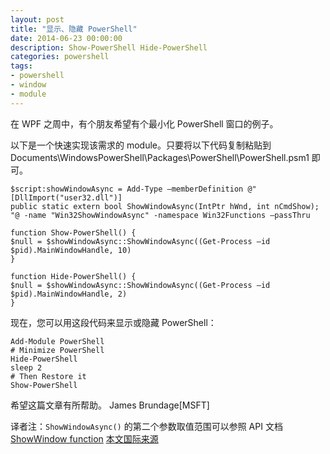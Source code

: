 ```yaml
---
layout: post
title: "显示、隐藏 PowerShell"
date: 2014-06-23 00:00:00
description: Show-PowerShell Hide-PowerShell
categories: powershell
tags:
- powershell
- window
- module
---
```

在 WPF 之周中，有个朋友希望有个最小化 PowerShell 窗口的例子。

以下是一个快速实现该需求的 module。只要将以下代码复制粘贴到 Documents\WindowsPowerShell\Packages\PowerShell\PowerShell.psm1 即可。

    $script:showWindowAsync = Add-Type –memberDefinition @"
    [DllImport("user32.dll")]
    public static extern bool ShowWindowAsync(IntPtr hWnd, int nCmdShow);
    "@ -name "Win32ShowWindowAsync" -namespace Win32Functions –passThru
    
    function Show-PowerShell() {
    $null = $showWindowAsync::ShowWindowAsync((Get-Process –id $pid).MainWindowHandle, 10)
    }
    
    function Hide-PowerShell() {
    $null = $showWindowAsync::ShowWindowAsync((Get-Process –id $pid).MainWindowHandle, 2)
    }

现在，您可以用这段代码来显示或隐藏 PowerShell：

    Add-Module PowerShell
    # Minimize PowerShell
    Hide-PowerShell
    sleep 2
    # Then Restore it
    Show-PowerShell

希望这篇文章有所帮助。
James Brundage[MSFT]

译者注：`ShowWindowAsync()` 的第二个参数取值范围可以参照 API 文档 [ShowWindow function](http://technet.microsoft.com/zh-cn/magazine/ms633548.aspx)
[本文国际来源](http://blogs.msdn.com/b/powershell/archive/2008/06/03/show-powershell-hide-powershell.aspx)
